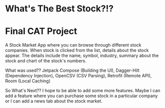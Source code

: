 # What's The Best Stock?!?
# Final CAT Project
A Stock Market App where you can browse through different stock companies. When stock is clicked from the list, details about the stock appear. The details include the name, symbol, industry, summary about the stock and chart of the stock's numbers.


What was used??
  Jetpack Compose (Building the UI),
  Dagger-Hilt (Dependency Injection),
  OpenCSV (CSV Parsing),
  Retrofit (Remote API),
  Room (Local Caching)


So What's Next??
  I hope to be able to add some more features. Maybe I can add a feature where you can purchase some stock in a particular company or I can add a news tab about the stock market.
  
